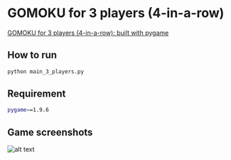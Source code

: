 # GOMOKU for 3 players (4-in-a-row)
[GOMOKU for 3 players (4-in-a-row): built with pygame](https://github.com/positive235/gomoku_3_players)

## How to run
```bash
python main_3_players.py
```

## Requirement
```bash
pygame==1.9.6
```

## Game screenshots

![alt text](https://raw.githubusercontent.com/positive235/100-DAYS-OF-CODE/master/gomoku_3p_190527.gif)
